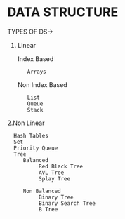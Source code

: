 # DATA STRUCTURE

TYPES OF DS->


1. Linear

      Index Based
      
          Arrays
          
      Non Index Based
      
          List
          Queue
          Stack
     
2.Non Linear

      Hash Tables
      Set
      Priority Queue
      Tree
         Balanced
              Red Black Tree
              AVL Tree
              Splay Tree
              
         Non Balanced
              Binary Tree
              Binary Search Tree
              B Tree
